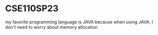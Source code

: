 # CSE110SP23
my favorite programming language is JAVA because when using JAVA, I don't need to worry about memory allocation
